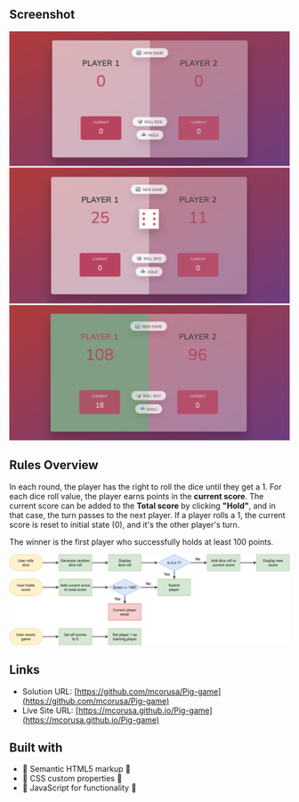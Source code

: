 ## Screenshot

![](/screenshots/Scr1-initial-state.png)
![](/screenshots/Scr2-playing-state.png)
![](/screenshots/Scr3-winning-state.png)


## Rules Overview

In each round, the player has the right to roll the dice until they get a 1. For each dice roll value, the player earns points in the **current score**. The current score can be added to the **Total score** by clicking **"Hold"**, and in that case, the turn passes to the next player. If a player rolls a 1, the current score is reset to initial state (0), and it's the other player's turn.

The winner is the first player who successfully holds at least 100 points.

![](/images/pig-game-flowchart.png)



## Links

- Solution URL: [https://github.com/mcorusa/Pig-game](https://github.com/mcorusa/Pig-game)
- Live Site URL: [https://mcorusa.github.io/Pig-game](https://mcorusa.github.io/Pig-game)


## Built with

- 🌳 Semantic HTML5 markup 🌳
- 🎨 CSS custom properties 🎨
- 🎲 JavaScript for functionality 🎲


